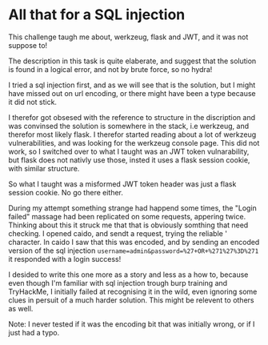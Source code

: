 # All that for a SQL injection
This challenge taugh me about, werkzeug, flask and JWT, and it was not suppose to!

The description in this task is quite elaberate, and suggest that the solution is found in a logical error, and not
by brute force, so no hydra!

I tried a sql injection first, and as we will see that is the solution, but I might have missed out on url encoding, or
there might have been a type because it did not stick.

I therefor got obsesed with the reference to structure in the discription and was convinsed the solution is somewhere in
the stack, i.e werkzeug, and therefor most likely flask. I therefor started reading about a lot of werkzeug vulnerabilities, 
and was looking for the werkzeug console page. This did not work, so I switched over to what I taught was an JWT token
vulnarability, but flask does not nativly use those, insted it uses a flask session cookie, with similar structure.

So what I taught was a misformed JWT token header was just a flask session cookie. No go there either.

During my attempt something strange had happend some times, the "Login failed" massage had been replicated on some requests,
appering twice. Thinking about this it struck me that that is obviously somthing that need checking. I opened caido, and
sendt a request, trying the reliable ' character. In caido I saw that this was encoded, and by sending an encoded version of
the sql injection `username=admin&password=%27+OR+%271%27%3D%271` it responded with a login success!

I desided to write this one more as a story and less as a how to, because even though I'm familiar with sql injection trough
burp training and TryHackMe, I initially failed at recognising it in the wild, even ignoring some clues in persuit of a
much harder solution. This might be relevent to others as well.


Note:
I never tested if it was the encoding bit that was initially wrong, or if I just had a typo.



